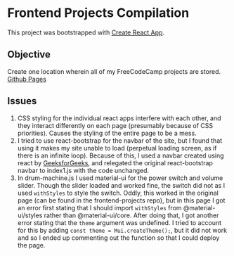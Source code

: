 # Frontend Projects Compilation

This project was bootstrapped with [Create React App](https://github.com/facebook/create-react-app).

## Objective

Create one location wherein all of my FreeCodeCamp projects are stored.
[Github Pages](https://yet2frag.github.io/frontend-compilation/)

## Issues

1. CSS styling for the individual react apps interfere with each other, and they interact differently on each page (presumably because of CSS priorities). Causes the styling of the entire page to be a mess.
2. I tried to use react-bootstrap for the navbar of the site, but I found that using it makes my site unable to load (perpetual loading screen, as if there is an infinite loop). Because of this, I used a navbar created using react by [GeeksforGeeks](https://www.geeksforgeeks.org/create-a-responsive-navbar-using-reactjs/), and relegated the original react-bootstrap navbar to index1.js with the code unchanged.
3. In drum-machine.js I used material-ui for the power switch and volume slider. Though the slider loaded and worked fine, the switch did not as I used `withStyles` to style the switch. Oddly, this worked in the original page (can be found in the frontend-projects repo), but in this page I got an error first stating that I should import `withStyles` from @material-ui/styles rather than @material-ui/core. After doing that, I got another error stating that the `theme` argument was undefined. I tried to account for this by adding `const theme = Mui.createTheme();`, but it did not work and so I ended up commenting out the function so that I could deploy the page.
